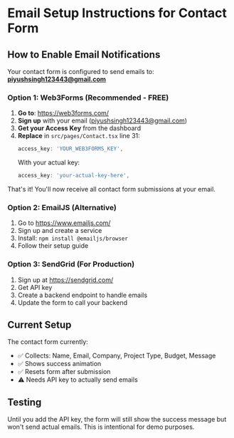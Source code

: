 # Email Setup Instructions for Contact Form

## How to Enable Email Notifications

Your contact form is configured to send emails to: **piyushsingh123443@gmail.com**

### Option 1: Web3Forms (Recommended - FREE)

1. **Go to**: https://web3forms.com/
2. **Sign up** with your email (piyushsingh123443@gmail.com)
3. **Get your Access Key** from the dashboard
4. **Replace** in `src/pages/Contact.tsx` line 31:
   ```typescript
   access_key: 'YOUR_WEB3FORMS_KEY',
   ```
   With your actual key:
   ```typescript
   access_key: 'your-actual-key-here',
   ```

That's it! You'll now receive all contact form submissions at your email.

### Option 2: EmailJS (Alternative)

1. Go to https://www.emailjs.com/
2. Sign up and create a service
3. Install: `npm install @emailjs/browser`
4. Follow their setup guide

### Option 3: SendGrid (For Production)

1. Sign up at https://sendgrid.com/
2. Get API key
3. Create a backend endpoint to handle emails
4. Update the form to call your backend

## Current Setup

The contact form currently:
- ✅ Collects: Name, Email, Company, Project Type, Budget, Message
- ✅ Shows success animation
- ✅ Resets form after submission
- ⚠️ Needs API key to actually send emails

## Testing

Until you add the API key, the form will still show the success message but won't send actual emails. This is intentional for demo purposes.

